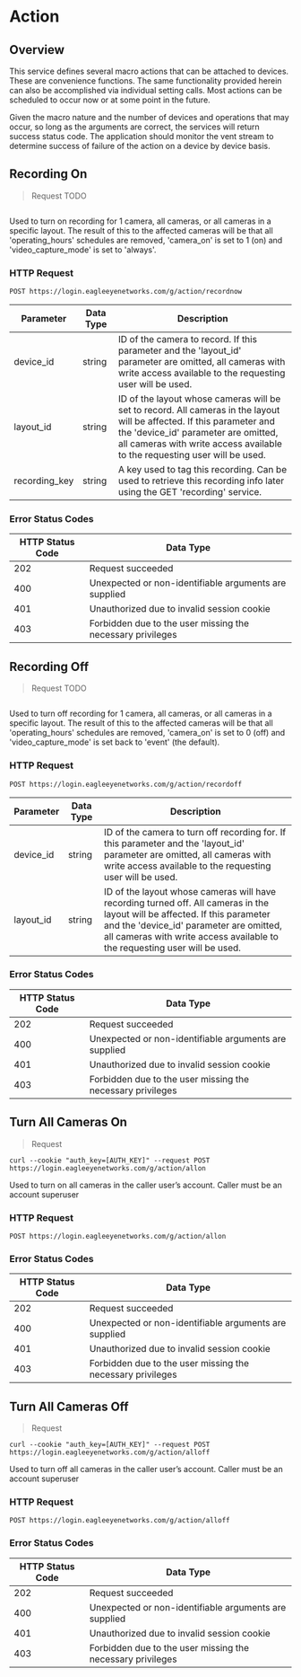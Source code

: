 # Action

<!--===================================================================-->
## Overview

This service defines several macro actions that can be attached to devices. These are convenience functions. The same functionality provided herein can also be accomplished via individual setting calls. Most actions can be scheduled to occur now or at some point in the future.

Given the macro nature and the number of devices and operations that may occur, so long as the arguments are correct, the services will return success status code. The application should monitor the vent stream to determine success of failure of the action on a device by device basis.

<!--===================================================================-->
## Recording On

> Request TODO

```shell
```

Used to turn on recording for 1 camera, all cameras, or all cameras in a specific layout. The result of this to the affected cameras will be that all 'operating_hours' schedules are removed, 'camera_on' is set to 1 (on) and 'video_capture_mode' is set to 'always'.

### HTTP Request

`POST https://login.eagleeyenetworks.com/g/action/recordnow`

Parameter       | Data Type   | Description  
---------       | ----------- | -----------  
device_id     	| string      | ID of the camera to record. If this parameter and the 'layout_id' parameter are omitted, all cameras with write access available to the requesting user will be used.
layout_id    	| string      | ID of the layout whose cameras will be set to record. All cameras in the layout will be affected. If this parameter and the 'device_id' parameter are omitted, all cameras with write access available to the requesting user will be used.
recording_key   | string      | A key used to tag this recording. Can be used to retrieve this recording info later using the GET 'recording' service.

### Error Status Codes

HTTP Status Code    | Data Type   
------------------- | -----------
202 | Request succeeded
400	| Unexpected or non-identifiable arguments are supplied
401	| Unauthorized due to invalid session cookie
403	| Forbidden due to the user missing the necessary privileges

<!--===================================================================-->
## Recording Off

> Request TODO

```shell
```

Used to turn off recording for 1 camera, all cameras, or all cameras in a specific layout. The result of this to the affected cameras will be that all 'operating_hours' schedules are removed, 'camera_on' is set to 0 (off) and 'video_capture_mode' is set back to 'event' (the default).

### HTTP Request

`POST https://login.eagleeyenetworks.com/g/action/recordoff`

Parameter       | Data Type   | Description  
---------       | ----------- | -----------  
device_id     	| string      | ID of the camera to turn off recording for. If this parameter and the 'layout_id' parameter are omitted, all cameras with write access available to the requesting user will be used.
layout_id    	| string      | ID of the layout whose cameras will have recording turned off. All cameras in the layout will be affected. If this parameter and the 'device_id' parameter are omitted, all cameras with write access available to the requesting user will be used.

### Error Status Codes

HTTP Status Code    | Data Type   
------------------- | -----------
202	| Request succeeded
400	| Unexpected or non-identifiable arguments are supplied
401	| Unauthorized due to invalid session cookie
403	| Forbidden due to the user missing the necessary privileges

<!--===================================================================-->
## Turn All Cameras On

> Request

```shell
curl --cookie "auth_key=[AUTH_KEY]" --request POST https://login.eagleeyenetworks.com/g/action/allon
```

Used to turn on all cameras in the caller user’s account. Caller must be an account superuser

### HTTP Request

`POST https://login.eagleeyenetworks.com/g/action/allon`

### Error Status Codes

HTTP Status Code    | Data Type   
------------------- | -----------
202	| Request succeeded
400	| Unexpected or non-identifiable arguments are supplied
401	| Unauthorized due to invalid session cookie
403	| Forbidden due to the user missing the necessary privileges

<!--===================================================================-->
## Turn All Cameras Off

> Request

```shell
curl --cookie "auth_key=[AUTH_KEY]" --request POST https://login.eagleeyenetworks.com/g/action/alloff
```

Used to turn off all cameras in the caller user’s account. Caller must be an account superuser

### HTTP Request

`POST https://login.eagleeyenetworks.com/g/action/alloff`

### Error Status Codes

HTTP Status Code    | Data Type   
------------------- | -----------
202	| Request succeeded
400	| Unexpected or non-identifiable arguments are supplied
401	| Unauthorized due to invalid session cookie
403	| Forbidden due to the user missing the necessary privileges
